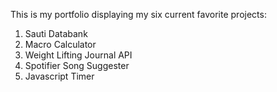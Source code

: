 This is my portfolio displaying my six current favorite projects:
1. Sauti Databank
2. Macro Calculator
3. Weight Lifting Journal API
4. Spotifier Song Suggester
5. Javascript Timer